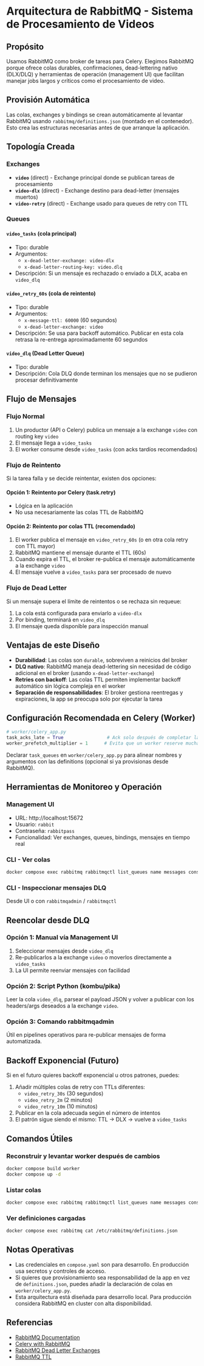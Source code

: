# Arquitectura de RabbitMQ - Sistema de Procesamiento de Videos

## Propósito

Usamos RabbitMQ como broker de tareas para Celery. Elegimos RabbitMQ porque ofrece colas durables, confirmaciones, dead-lettering nativo (DLX/DLQ) y herramientas de operación (management UI) que facilitan manejar jobs largos y críticos como el procesamiento de video.

## Provisión Automática

Las colas, exchanges y bindings se crean automáticamente al levantar RabbitMQ usando `rabbitmq/definitions.json` (montado en el contenedor). Esto crea las estructuras necesarias antes de que arranque la aplicación.

## Topología Creada

### Exchanges

- **`video`** (direct) - Exchange principal donde se publican tareas de procesamiento
- **`video-dlx`** (direct) - Exchange destino para dead-letter (mensajes muertos)
- **`video-retry`** (direct) - Exchange usado para queues de retry con TTL

### Queues

#### `video_tasks` (cola principal)
- Tipo: durable
- Argumentos:
  - `x-dead-letter-exchange: video-dlx`
  - `x-dead-letter-routing-key: video.dlq`
- Descripción: Si un mensaje es rechazado o enviado a DLX, acaba en `video_dlq`

#### `video_retry_60s` (cola de reintento)
- Tipo: durable
- Argumentos:
  - `x-message-ttl: 60000` (60 segundos)
  - `x-dead-letter-exchange: video`
- Descripción: Se usa para backoff automático. Publicar en esta cola retrasa la re-entrega aproximadamente 60 segundos

#### `video_dlq` (Dead Letter Queue)
- Tipo: durable
- Descripción: Cola DLQ donde terminan los mensajes que no se pudieron procesar definitivamente

## Flujo de Mensajes

### Flujo Normal

1. Un productor (API o Celery) publica un mensaje a la exchange `video` con routing key `video`
2. El mensaje llega a `video_tasks`
3. El worker consume desde `video_tasks` (con acks tardíos recomendados)

### Flujo de Reintento

Si la tarea falla y se decide reintentar, existen dos opciones:

#### Opción 1: Reintento por Celery (task.retry)
- Lógica en la aplicación
- No usa necesariamente las colas TTL de RabbitMQ

#### Opción 2: Reintento por colas TTL (recomendado)
1. El worker publica el mensaje en `video_retry_60s` (o en otra cola retry con TTL mayor)
2. RabbitMQ mantiene el mensaje durante el TTL (60s)
3. Cuando expira el TTL, el broker re-publica el mensaje automáticamente a la exchange `video`
4. El mensaje vuelve a `video_tasks` para ser procesado de nuevo

### Flujo de Dead Letter

Si un mensaje supera el límite de reintentos o se rechaza sin requeue:
1. La cola está configurada para enviarlo a `video-dlx`
2. Por binding, terminará en `video_dlq`
3. El mensaje queda disponible para inspección manual

## Ventajas de este Diseño

- **Durabilidad**: Las colas son `durable`, sobreviven a reinicios del broker
- **DLQ nativo**: RabbitMQ maneja dead-lettering sin necesidad de código adicional en el broker (usando `x-dead-letter-exchange`)
- **Retries con backoff**: Las colas TTL permiten implementar backoff automático sin lógica compleja en el worker
- **Separación de responsabilidades**: El broker gestiona reentregas y expiraciones, la app se preocupa solo por ejecutar la tarea

## Configuración Recomendada en Celery (Worker)

```python
# worker/celery_app.py
task_acks_late = True                # Ack solo después de completar la tarea
worker_prefetch_multiplier = 1      # Evita que un worker reserve muchas tareas
```

Declarar `task_queues` en `worker/celery_app.py` para alinear nombres y argumentos con las definitions (opcional si ya provisionas desde RabbitMQ).

## Herramientas de Monitoreo y Operación

### Management UI
- URL: http://localhost:15672
- Usuario: `rabbit`
- Contraseña: `rabbitpass`
- Funcionalidad: Ver exchanges, queues, bindings, mensajes en tiempo real

### CLI - Ver colas
```bash
docker compose exec rabbitmq rabbitmqctl list_queues name messages consumers
```

### CLI - Inspeccionar mensajes DLQ
Desde UI o con `rabbitmqadmin` / `rabbitmqctl`

## Reencolar desde DLQ

### Opción 1: Manual vía Management UI
1. Seleccionar mensajes desde `video_dlq`
2. Re-publicarlos a la exchange `video` o moverlos directamente a `video_tasks`
3. La UI permite reenviar mensajes con facilidad

### Opción 2: Script Python (kombu/pika)
Leer la cola `video_dlq`, parsear el payload JSON y volver a publicar con los headers/args deseados a la exchange `video`.

### Opción 3: Comando rabbitmqadmin
Útil en pipelines operativos para re-publicar mensajes de forma automatizada.

## Backoff Exponencial (Futuro)

Si en el futuro quieres backoff exponencial u otros patrones, puedes:
1. Añadir múltiples colas de retry con TTLs diferentes:
   - `video_retry_30s` (30 segundos)
   - `video_retry_2m` (2 minutos)
   - `video_retry_10m` (10 minutos)
2. Publicar en la cola adecuada según el número de intentos
3. El patrón sigue siendo el mismo: TTL → DLX → vuelve a `video_tasks`

## Comandos Útiles

### Reconstruir y levantar worker después de cambios
```bash
docker compose build worker
docker compose up -d
```

### Listar colas
```bash
docker compose exec rabbitmq rabbitmqctl list_queues name messages consumers
```

### Ver definiciones cargadas
```bash
docker compose exec rabbitmq cat /etc/rabbitmq/definitions.json
```

## Notas Operativas

- Las credenciales en `compose.yaml` son para desarrollo. En producción usa secretos y controles de acceso.
- Si quieres que provisionamiento sea responsabilidad de la app en vez de `definitions.json`, puedes añadir la declaración de colas en `worker/celery_app.py`.
- Esta arquitectura está diseñada para desarrollo local. Para producción considera RabbitMQ en cluster con alta disponibilidad.

## Referencias

- [RabbitMQ Documentation](https://www.rabbitmq.com/documentation.html)
- [Celery with RabbitMQ](https://docs.celeryproject.org/en/stable/getting-started/brokers/rabbitmq.html)
- [RabbitMQ Dead Letter Exchanges](https://www.rabbitmq.com/dlx.html)
- [RabbitMQ TTL](https://www.rabbitmq.com/ttl.html)
